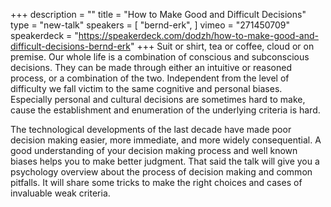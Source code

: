 +++
description = ""
title = "How to Make Good and Difficult Decisions"
type = "new-talk"
speakers = [
        "bernd-erk",
]
vimeo = "271450709"
speakerdeck = "https://speakerdeck.com/dodzh/how-to-make-good-and-difficult-decisions-bernd-erk"
+++
Suit or shirt, tea or coffee, cloud or on premise. Our whole life is a combination of
conscious and subconscious decisions. They can be made through either an intuitive or
reasoned process, or a combination of the two. Independent from the level of difficulty we
fall victim to the same cognitive and personal biases. Especially personal and cultural
decisions are sometimes hard to make, cause the establishment and enumeration of the
underlying criteria is hard.

The technological developments of the last decade have made poor decision making easier,
more immediate, and more widely consequential. A good understanding of your decision
making process and well known biases helps you to make better judgment. That said the talk
will give you a psychology overview about the process of decision making and common
pitfalls. It will share some tricks to make the right choices and cases of invaluable weak
criteria.